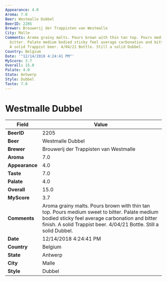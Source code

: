```yaml
---
Appearance: 4.0
Aroma: 7.0
Beer: Westmalle Dubbel
BeerID: 2205
Brewer: Brouwerij der Trappisten van Westmalle
City: Malle
Comments: Aroma grainy malts. Pours brown with thin tan top. Pours medium sweet to
  bitter. Palate medium bodied sticky feel average carbonation and bitter finish.
  A solid Trappist beer. 4/04/21 Bottle. Still a solid Dubbel.
Country: Belgium
Date: '"12/14/2018 4:24:41 PM"'
MyScore: 3.7
Overall: 15.0
Palate: 4.0
State: Antwerp
Style: Dubbel
Taste: 7.0
---
```


# Westmalle Dubbel

| Field         | Value |
|---------------|-------|
| **BeerID** | 2205 |
| **Beer** | Westmalle Dubbel |
| **Brewer** | Brouwerij der Trappisten van Westmalle |
| **Aroma** | 7.0 |
| **Appearance** | 4.0 |
| **Taste** | 7.0 |
| **Palate** | 4.0 |
| **Overall** | 15.0 |
| **MyScore** | 3.7 |
| **Comments** | Aroma grainy malts. Pours brown with thin tan top. Pours medium sweet to bitter. Palate medium bodied sticky feel average carbonation and bitter finish. A solid Trappist beer. 4/04/21 Bottle. Still a solid Dubbel. |
| **Date** | 12/14/2018 4:24:41 PM |
| **Country** | Belgium |
| **State** | Antwerp |
| **City** | Malle |
| **Style** | Dubbel |
